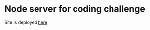 # Node server for coding challenge
Site is deployed [here](https://rocky-reef-76283.herokuapp.com/)
